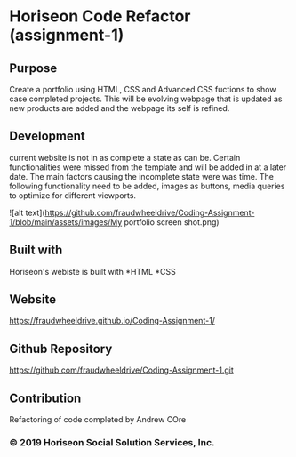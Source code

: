 # Horiseon Code Refactor (assignment-1)

## Purpose
Create a portfolio using HTML, CSS and Advanced CSS fuctions to show case completed projects.
This will be evolving webpage that is updated as new products are added and the webpage its self is 
refined. 

## Development
current website is not in as complete a state as can be. Certain functionalities were missed from the template 
and will be added in at a later date. The main factors causing the incomplete state were was time. The following 
functionality need to be added, images as buttons, media queries to optimize for different viewports. 

![alt text](https://github.com/fraudwheeldrive/Coding-Assignment-1/blob/main/assets/images/My portfolio screen shot.png)




##  Built with 
Horiseon's webiste is built with 
*HTML
*CSS

## Website 
https://fraudwheeldrive.github.io/Coding-Assignment-1/
## Github Repository 
https://github.com/fraudwheeldrive/Coding-Assignment-1.git

## Contribution 
Refactoring of code completed by Andrew COre 

### © 2019 Horiseon Social Solution Services, Inc.

